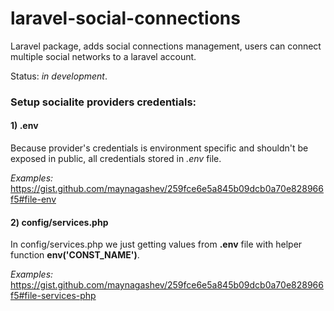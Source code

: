 # laravel-social-connections
Laravel package, adds social connections management, users can connect
multiple social networks to a laravel account.

Status: *in development*.


### Setup socialite providers credentials:
 
#### 1) **.env**

Because provider's credentials is environment specific and shouldn't be exposed in public, 
all credentials stored in _.env_ file.
 
_Examples:_ https://gist.github.com/maynagashev/259fce6e5a845b09dcb0a70e828966f5#file-env

 
#### 2) **config/services.php**

In config/services.php we just getting values from **.env** file with helper function **env('CONST_NAME')**.

_Examples:_ https://gist.github.com/maynagashev/259fce6e5a845b09dcb0a70e828966f5#file-services-php

